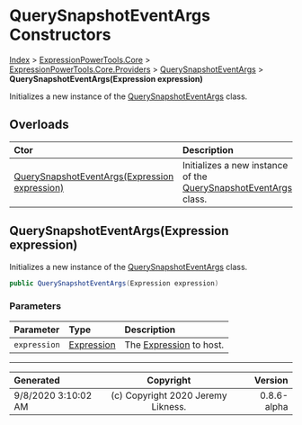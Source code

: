 ﻿# QuerySnapshotEventArgs Constructors

[Index](../index.md) > [ExpressionPowerTools.Core](ExpressionPowerTools.Core.a.md) > [ExpressionPowerTools.Core.Providers](ExpressionPowerTools.Core.Providers.n.md) > [QuerySnapshotEventArgs](ExpressionPowerTools.Core.Providers.QuerySnapshotEventArgs.cs.md) > **QuerySnapshotEventArgs(Expression expression)**

Initializes a new instance of the [QuerySnapshotEventArgs](ExpressionPowerTools.Core.Providers.QuerySnapshotEventArgs.cs.md) class.

## Overloads

| Ctor | Description |
| :-- | :-- |
| [QuerySnapshotEventArgs(Expression expression)](#querysnapshoteventargsexpression-expression) | Initializes a new instance of the [QuerySnapshotEventArgs](ExpressionPowerTools.Core.Providers.QuerySnapshotEventArgs.cs.md) class. |

## QuerySnapshotEventArgs(Expression expression)

Initializes a new instance of the [QuerySnapshotEventArgs](ExpressionPowerTools.Core.Providers.QuerySnapshotEventArgs.cs.md) class.

```csharp
public QuerySnapshotEventArgs(Expression expression)
```

### Parameters

| Parameter | Type | Description |
| :-- | :-- | :-- |
| `expression` | [Expression](https://docs.microsoft.com/dotnet/api/system.linq.expressions.expression) | The [Expression](https://docs.microsoft.com/dotnet/api/system.linq.expressions.expression) to host. |



---

| Generated | Copyright | Version |
| :-- | :-: | --: |
| 9/8/2020 3:10:02 AM | (c) Copyright 2020 Jeremy Likness. | 0.8.6-alpha |
